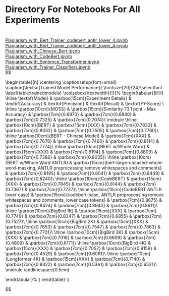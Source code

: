 # Directory For Notebooks For All Experiments
#
[Plagiarism_with_Bert_Trainer_codebert_antlr_lower_4.ipynb](./Plagiarism_with_Bert_Trainer_codebert_antlr_lower_4.ipynb)<br>
[Plagiarism_with_Bert_Trainer_codebert_antlr_lower_4.ipynb](./Plagiarism_with_Bert_Trainer_codebert_antlr_lower_4.ipynb)<br>
[Plagiarism_with_Chinese_Bert.ipynb](./Plagiarism_with_Chinese_Bert.ipynb)<br>
[Plagiarism_with_CodeBert.ipynb](./Plagiarism_with_CodeBert.ipynb)<br>
[Plagiarism_with_Sentence_Transformer.ipynb](./Plagiarism_with_Sentence_Transformer.ipynb)<br>
[Plagiarism_with_Trainer_Classifiers.ipynb](./Plagiarism_with_Trainer_Classifiers.ipynb)<br>
$$

\begin{table}[h]
\centering
\captionsetup{font=small}
\caption{\textsc{Trained Model Performance}}
\fontsize{20}{24}\selectfont 
\label{table:trainedmodels}
\resizebox{\textwidth}{!}{%
\begin{tabular}{llllll}
\hline
\textbf{Model}   & \parbox{15cm}{Experiment Details} & \textbf{Accuracy} & \textbf{Precision}  & \textbf{Recall}  & \textbf{F1-Score}  \\ \hline
\parbox{10cm}{MOSS} & \parbox{15cm}{Similarity 73.1 pcnt - Max Accuracy} & \parbox{7cm}{0.6970} & \parbox{7cm}{0.6840} & \parbox{7cm}{0.7325}  & \parbox{7cm}{0.7074}\\
\midrule
\hline
\parbox{10cm}{BERT}   & \parbox{15cm}{XXX} & \parbox{7cm}{0.7833} & \parbox{7cm}{0.8032} & \parbox{7cm}{0.7505}  & \parbox{7cm}{0.7760}\\
\hline
\parbox{10cm}{BERT - Chinese Model}   & \parbox{7cm}{XXX}  & \parbox{7cm}{0.7676} & \parbox{7cm}{0.7460} & \parbox{7cm}{0.8114}  & \parbox{7cm}{0.7774}\\
\hline
\parbox{10cm}{BERT w/Whole Word}  & \parbox{15cm}{XXX} & \parbox{7cm}{0.8194} & \parbox{7cm}{0.8809} & \parbox{7cm}{0.7386}  & \parbox{7cm}{0.8035}\\
\hline
\parbox{10cm}{BERT w/Whole Word ANTLR}  & \parbox{15cm}{bert-large-uncased-whole-word-masking, ANTLR preprocessing remove whitespaces and comments} & \parbox{7cm}{0.8195} & \parbox{7cm}{0.8041} & \parbox{7cm}{0.8449}  & \parbox{7cm}{0.8240}\\
\hline
\parbox{10cm}{CodeBERT}  & \parbox{15cm}{XXX} & \parbox{7cm}{0.7845} & \parbox{7cm}{0.8144} & \parbox{7cm}{0.7367}   & \parbox{7cm}{0.7737}\\
\hline
\parbox{10cm}{CodeBERT ANTLR lower case}  & \parbox{15cm}{codebert-base, ANTLR preprocessing remove whitespaces and comments, lower case tokens} & \parbox{7cm}{0.8675} & \parbox{7cm}{0.8424} & \parbox{7cm}{0.8940}   & \parbox{7cm}{0.8611}\\
\hline
\parbox{10cm}{BigBird 1K}  & \parbox{15cm}{XXX}  & \parbox{7cm}{0.7749} & \parbox{7cm}{0.8347} & \parbox{7cm}{0.6855}  & \parbox{7cm}{0.7527}\\
\hline
\parbox{10cm}{BigBird 2K}  & \parbox{15cm}{XXX}  & \parbox{7cm}{0.7653} & \parbox{7cm}{0.7547} & \parbox{7cm}{0.7863}  & \parbox{7cm}{0.7701}\\
\hline
\parbox{10cm}{BigBird 3K}  & \parbox{15cm}{XXX}  & \parbox{7cm}{0.7016} & \parbox{7cm}{0.8609} & \parbox{7cm}{0.4809}  & \parbox{7cm}{0.6171}\\
\hline
\parbox{10cm}{BigBird 4K}  & \parbox{15cm}{XXX} & \parbox{7cm}{0.7057} & \parbox{7cm}{0.9159} & \parbox{7cm}{0.4529}  & \parbox{7cm}{0.6061}\\
\hline
\parbox{10cm}{Longformer 4K}  & \parbox{15cm}{XXX} & \parbox{7cm}{0.7140} & \parbox{7cm}{0.8322} & \parbox{7cm}{0.5361}  & \parbox{7cm}{0.6521}\\
\midrule
\addlinespace[0.5em]

\end{tabular}%
}
\end{table}
\\)

$$
